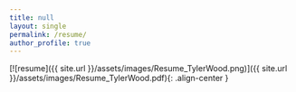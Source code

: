 ```yaml
---
title: null
layout: single
permalink: /resume/
author_profile: true
---
```



[![resume]({{ site.url }}/assets/images/Resume_TylerWood.png)]({{ site.url }}/assets/images/Resume_TylerWood.pdf){:  .align-center }
